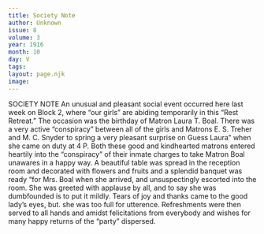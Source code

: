 ```yaml
---
title: Society Note
author: Unknown
issue: 8
volume: 3
year: 1916
month: 10
day: V
tags:
layout: page.njk
image:
---
```

SOCIETY NOTE       An unusual and pleasant social event occurred here last week on Block 2, where “our girls” are abiding temporarily in this “Rest Retreat.” The occasion was the birthday of Matron Laura T. Boal. There was a very active “conspiracy” between all of the girls and Matrons E. S. Treher and M. C. Snyder to spring a very pleasant surprise on Guess Laura” when she came on duty at 4 P. Both these good and kindhearted matrons entered heartily into the “conspiracy” of their inmate charges to take Matron Boal unawares in a happy way.       A beautiful table was spread in the reception room and decorated with flowers and fruits and a splendid banquet was ready “for Mrs. Boal when she arrived, and unsuspectingly escorted into the room.       She was greeted with applause by all, and to say she was dumbfounded is to put it mildly. Tears of joy and thanks came to the good lady’s eyes, but. she was too full for utterence. Refreshments were then served to all hands and amidst felicitations from everybody and wishes for many happy returns of the “party” dispersed. 


